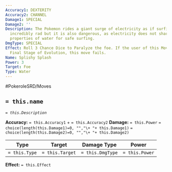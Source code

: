 ```yaml
---
Accuracy1: DEXTERITY
Accuracy2: CHANNEL
Damage1: SPECIAL
Damage2: ''
Description: The Pokemon rides a giant surge of electricity as if surfing. It looks
  incredibly rad but it is also dangerous, as electricity does not share the same
  properties of water for safe surfing.
DmgType: SPECIAL
Effect: Roll 3 Chance Dice to Paralyze the foe. If the user of this Move is at its
  Final Stage of Evolution, this move fails.
Name: Splishy Splash
Power: 3
Target: Foe
Type: Water
---
```


#PokeroleSRD/Moves

## `= this.name` 
*`= this.Description`*

**Accuracy:** `= this.Accuracy1` + `= this.Accuracy2`
**Damage:** `= this.Power` `= choice(length(this.Damage1)=0, "","\+ "+ this.Damage1)` `= choice(length(this.Damage2)=0, "","\+ "+ this.Damage2)`

| Type          | Target          | Damage Type          | Power          |
| ------------- | --------------- | ---------------- | -------------- |
| `= this.Type` | `= this.Target` | `= this.DmgType` | `= this.Power` | 

**Effect:** `= this.Effect`